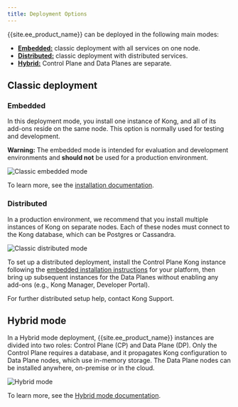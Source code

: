 ```yaml
---
title: Deployment Options
---
```

{{site.ee_product_name}} can be deployed in the following main modes:
* [**Embedded:**](#embedded) classic deployment with all services on one node.
* [**Distributed:**](#distributed) classic deployment with distributed services.
* [**Hybrid:**](#hybrid-mode) Control Plane and Data Planes are separate.

## Classic deployment

### Embedded

In this deployment mode, you install one instance of Kong, and all of its add-ons
reside on the same node. This option is normally used for testing and development.
<div class="alert alert-warning">
 
  <b>Warning:</b> The embedded mode is intended for evaluation and development
  environments and <b>should not</b> be used for a production environment.
</div>

![Classic embedded mode](/assets/images/docs/ee/deployment/deployment-classic-dev.png)

To learn more, see the [installation documentation](/enterprise/{{page.kong_version}}/deployment/installation).

### Distributed

In a production environment, we recommend that you install multiple instances of
Kong on separate nodes. Each of these nodes must connect to the Kong database,
which can be Postgres or Cassandra.

![Classic distributed mode](/assets/images/docs/ee/deployment/deployment-classic-distributed.png)

To set up a distributed deployment, install the Control Plane Kong instance
following the [embedded installation instructions](/enterprise/{{page.kong_version}}/deployment/installation)
for your platform, then bring up subsequent instances for the Data Planes without
enabling any add-ons (e.g., Kong Manager, Developer Portal).

For further distributed setup help, contact Kong Support.

## Hybrid mode

In a Hybrid mode deployment, {{site.ee_product_name}} instances are divided into
two roles: Control Plane (CP) and Data Plane (DP). Only the Control Plane
requires a database, and it propagates Kong configuration to Data Plane nodes,
which use in-memory storage. The Data Plane nodes can be installed anywhere,
on-premise or in the cloud.

![Hybrid mode](/assets/images/docs/ee/deployment/deployment-hybrid.png)

To learn more, see the [Hybrid mode documentation](/enterprise/{{page.kong_version}}/deployment/hybrid-mode).
